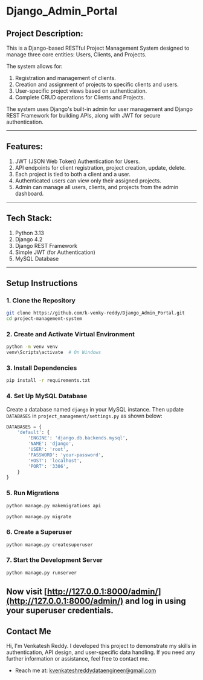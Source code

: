 # Django_Admin_Portal

## Project Description:
This is a Django-based RESTful Project Management System designed to manage three core entities: Users, Clients, and Projects.

The system allows for:
  1. Registration and management of clients.  
  2. Creation and assignment of projects to specific clients and users.  
  3. User-specific project views based on authentication.  
  4. Complete CRUD operations for Clients and Projects.

The system uses Django's built-in admin for user management and Django REST Framework for building APIs, along with JWT for secure authentication.

---

## Features:
1. JWT (JSON Web Token) Authentication for Users.  
2. API endpoints for client registration, project creation, update, delete.  
3. Each project is tied to both a client and a user.  
4. Authenticated users can view only their assigned projects.  
5. Admin can manage all users, clients, and projects from the admin dashboard.

---

## Tech Stack:
1. Python 3.13  
2. Django 4.2  
3. Django REST Framework  
4. Simple JWT (for Authentication)  
5. MySQL Database  

---

## Setup Instructions
### 1️. Clone the Repository
```bash
git clone https://github.com/k-venky-reddy/Django_Admin_Portal.git
cd project-management-system
```
### 2️. Create and Activate Virtual Environment

```bash
python -m venv venv
venv\Scripts\activate  # On Windows
```
### 3️. Install Dependencies

```bash
pip install -r requirements.txt
```
### 4️. Set Up MySQL Database

Create a database named `django` in your MySQL instance.
Then update `DATABASES` in `project_management/settings.py` as shown below:
```python
DATABASES = {
    'default': {
        'ENGINE': 'django.db.backends.mysql',
        'NAME': 'django',
        'USER': 'root',
        'PASSWORD': 'your-password',
        'HOST': 'localhost',
        'PORT': '3306',
    }
}
```
### 5️. Run Migrations
```bash
python manage.py makemigrations api
```
```bash
python manage.py migrate
```
### 6️. Create a Superuser
```bash
python manage.py createsuperuser
```
### 7️. Start the Development Server
```bash
python manage.py runserver
```
Now visit [http://127.0.0.1:8000/admin/](http://127.0.0.1:8000/admin/) and log in using your superuser credentials.
---

## Contact Me

Hi, I'm Venkatesh Reddy. I developed this project to demonstrate my skills in authentication, API design, and user-specific data handling.
If you need any further information or assistance, feel free to contact me.

- Reach me at: kvenkateshreddydataengineer@gmail.com
